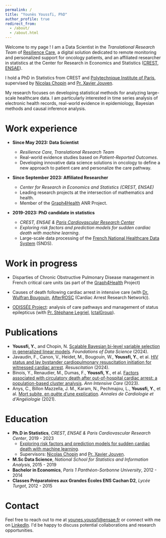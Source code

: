 ```yaml
---
permalink: /
title: "Younès Youssfi, PhD"
author_profile: true
redirect_from: 
  - /about/
  - /about.html
---
```


Welcome to my page ! I am a Data Scientist in the *Translational Research Team* of [Resilience Care](https://www.resilience.care), a digital solution dedicated to remote monitoring and personalized support for oncology patients, and an affiliated researcher in statistics at the Center for Research in Economics and Statistics ([CREST](https://crest.science/), [ENSAE](https://www.ensae.fr/en)).

I hold a PhD in Statistics from CREST and [Polytechnique Institute of Paris](https://www.ip-paris.fr/en), supervised by [Nicolas Chopin](https://nchopin.github.io/) and [Pr. Xavier Jouven](https://parcc.inserm.fr/index.php/04-cv-xavier-jouven/).

My research focuses on developing statistical methods for analyzing large-scale healthcare data. I am particularly interested in time series analysis of electronic health records, real-world evidence in epidemiology, Bayesian methods and causal inference analysis.

Work experience
======
* **Since May 2023: Data Scientist**
  * *Resilience Care, Translational Research Team*
  * Real-world evidence studies based on *Patient-Reported Outcomes*.
  * Developing innovative data science solutions in oncology to define a new approach to patient care and personalize the care pathway.
  
* **Since September 2023: Affiliated Researcher**  
  * *Center for Research in Economics and Statistics (CREST, ENSAE)*
  * Leading research projects at the intersection of mathematics and health.
  * Member of the [Graph4Health](https://guillaume-lecue.faculty.essec.edu/graph4health) ANR Project.

* **2019-2023: PhD candidate in statistics**
  * *CREST, ENSAE & [Paris Cardiovascular Research Center](https://parcc.inserm.fr/)*
  * *Exploring risk factors and prediction models for sudden cardiac death with machine learning*.
  * Large-scale data processing of the [French National Healthcare Data System](https://www.health-data-hub.fr/snds) (SNDS).

Work in progress
======
* Disparties of Chronic Obstructive Pulmonary Disease management in French critical care units (as part of the [Graph4Health](https://guillaume-lecue.faculty.essec.edu/graph4health) Project)
    
* Causes of death following cardiac arrest in intensive care (with [Dr. Wulfran Bougouin](https://pubmed.ncbi.nlm.nih.gov/?term=Bougouin+W&sort=date), [AfterROSC](https://afterrosc.org/) (Cardiac Arrest Research Network)).

* [ODISSÉE Project](https://health-data-hub.fr/projets/odissee): analysis of care pathways and management of status epilepticus (with [Pr. Stéphane Legriel](https://scholar.google.fr/citations?user=3n6afrkAAAAJ&hl=fr), [IctalGroup](https://ictalgroup.org/)).

Publications
======
- **Youssfi, Y.**, and Chopin, N. [Scalable Bayesian bi-level variable selection in generalized linear models](https://www.aimsciences.org/article/doi/10.3934/fods.2024010). *Foundations of Data Science* (2024).
- Javaudin, F., Canon, V., Heidet, M., Bougouin, W., **Youssfi, Y.**, et al. [HIV status and lay bystander cardiopulmonary resuscitation initiation for witnessed cardiac arrest](https://www.resuscitationjournal.com/article/S0300-9572(24)00162-X/fulltext). *Resuscitation* (2024).
- Binois, Y., Renaudier, M., Dumas, F., **Youssfi, Y.**, et al. [Factors associated with circulatory death after out-of-hospital cardiac arrest: a population-based cluster analysis](https://annalsofintensivecare.springeropen.com/articles/10.1186/s13613-023-01143-8). *Ann Intensive Care* (2023).
- Anys, C., Billon Mazzella, J. M., Karam, N., Pechmajou, L., **Youssfi, Y.**, et al. [Mort subite, en quête d’une explication](https://www.em-consulte.com/article/1447689/article/mort-subite-en-quete-d-une-explication). *Annales de Cardiologie et d'Angéiologie* (2021).

Education
======
* **Ph.D in Statistics**,  *CREST, ENSAE & Paris Cardiovascular Research Center*, 2019 - 2023
  * [Exploring risk factors and prediction models for sudden cardiac death with machine learning](https://theses.hal.science/tel-04231416v1/file/122248_YOUSSFI_2023_archivage.pdf).
  * Supervisors: [Nicolas Chopin](https://nchopin.github.io/) and [Pr. Xavier Jouven](https://parcc.inserm.fr/index.php/04-cv-xavier-jouven/).
* **M.Sc Data Science**,  *National School for Statistics and Information Analysis*, 2015 - 2019
* **Bachelor in Economics**,  *Paris 1 Panthéon-Sorbonne University*, 2012 - 2014
* **Classes Préparatoires aux Grandes Écoles ENS Cachan D2**, *Lycée Turgot*, 2012 - 2015

Contact
======
Feel free to reach out to me at [younes.youssfi@ensae.fr](mailto:younes.youssfi@ensae.fr) or connect with me on [LinkedIn](https://www.linkedin.com/in/younes-youssfi/). I'd be happy to discuss potential collaborations and research opportunities.
